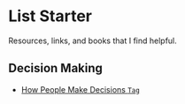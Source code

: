 # List Starter

Resources, links, and books that I find helpful.


## Decision Making

- [How People Make Decisions `Tag`](https://www.smashingmagazine.com/2019/02/human-decision-making/)

